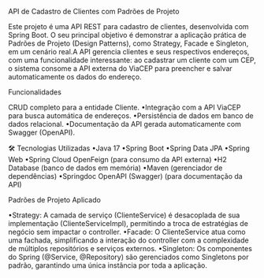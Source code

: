 API de Cadastro de Clientes com Padrões de Projeto

Este projeto é uma API REST para cadastro de clientes, desenvolvida com Spring Boot. O seu principal objetivo é demonstrar a aplicação prática de Padrões de Projeto (Design Patterns), como Strategy, Facade e Singleton, em um cenário real.A API gerencia clientes e seus respectivos endereços, com uma funcionalidade interessante: ao cadastrar um cliente com um CEP, o sistema consome a API externa do ViaCEP para preencher e salvar automaticamente os dados do endereço.

Funcionalidades

CRUD completo para a entidade Cliente.
•Integração com a API ViaCEP para busca automática de endereços.
•Persistência de dados em banco de dados relacional.
•Documentação da API gerada automaticamente com Swagger (OpenAPI).

🛠️ Tecnologias Utilizadas
•Java 17
•Spring Boot
•Spring Data JPA
•Spring Web
•Spring Cloud OpenFeign (para consumo da API externa)
•H2 Database (banco de dados em memória)
•Maven (gerenciador de dependências)
•Springdoc OpenAPI (Swagger) (para documentação da API)

Padrões de Projeto Aplicado

•Strategy: A camada de serviço (ClienteService) é desacoplada de sua implementação (ClienteServiceImpl), permitindo a troca de estratégias de negócio sem impactar o controller.
•Facade: O ClienteService atua como uma fachada, simplificando a interação do controller com a complexidade de múltiplos repositórios e serviços externos.
•Singleton: Os componentes do Spring (@Service, @Repository) são gerenciados como Singletons por padrão, garantindo uma única instância por toda a aplicação.
